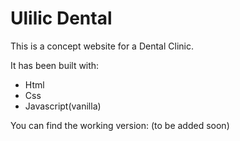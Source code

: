 # Ulilic Dental
This is a concept website for a Dental Clinic.

It has been built with:

* Html
* Css
* Javascript(vanilla)

You can find the working version: (to be added soon)